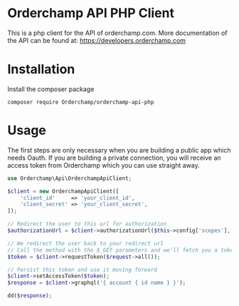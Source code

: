 # Orderchamp API PHP Client
This is a php client for the API of orderchamp.com. More documentation of the API can be found at:
https://developers.orderchamp.com

# Installation
Install the composer package
```
composer require Orderchamp/orderchamp-api-php
```

# Usage
The first steps are only necessary when you are building a public app which needs Oauth. If you are building a private connection, you will receive an access token from Orderchamp which you can use straight away.

```php
use Orderchamp\Api\OrderchampApiClient;

$client = new OrderchampApiClient([
    'client_id'     => 'your_client_id',
    'client_secret' => 'your_client_secret',
]);

// Redirect the user to this url for authorization
$authorizationUrl = $client->authorizationUrl($this->config['scopes'], 'redirect_url_goes_here');

// We redirect the user back to your redirect url
// Call the method with the $_GET parameters and we'll fetch you a token
$token = $client->requestToken($request->all());

// Persist this token and use it moving forward
$client->setAccessToken($token);
$response = $client->graphql('{ account { id name } }');

dd($response);
```
